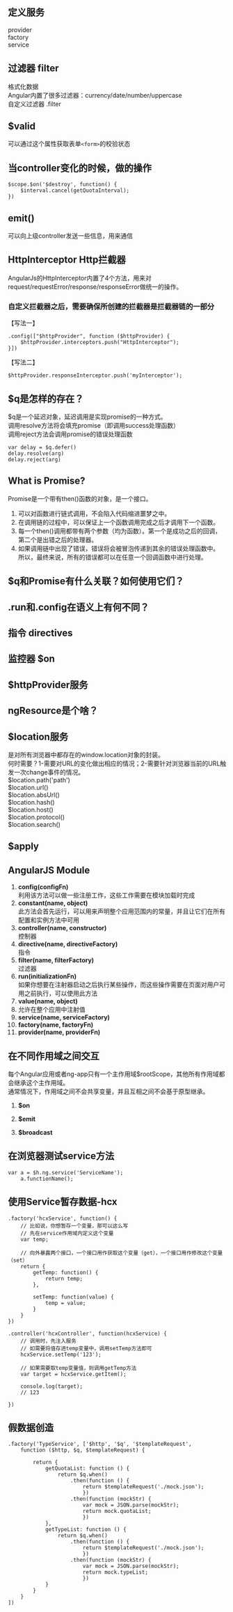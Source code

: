 ## 定义服务
provider  
factory  
service  

## 过滤器 filter
格式化数据  
Angular内置了很多过滤器：currency/date/number/uppercase  
自定义过滤器 .filter

## $valid
可以通过这个属性获取表单`<form>`的校验状态

## 当controller变化的时候，做的操作
	$scope.$on('$destroy', function() {
		$interval.cancel(getQuotaInterval);
	})

## emit()
可以向上级controller发送一些信息，用来通信

## HttpInterceptor Http拦截器
AngularJs的HttpInterceptor内置了4个方法，用来对request/requestError/response/responseError做统一的操作。
### 自定义拦截器之后，需要确保所创建的拦截器是拦截器链的一部分
【写法一】  

    .config(["$httpProvider", function ($httpProvider) {
        $httpProvider.interceptors.push("HttpInterceptor");
    }])

【写法二】  

	$httpProvider.responseInterceptor.push('myInterceptor');

## $q是怎样的存在？
$q是一个延迟对象，延迟调用是实现promise的一种方式。  
调用resolve方法将会填充promise（即调用success处理函数）  
调用reject方法会调用promise的错误处理函数

	var delay = $q.defer()
	delay.resolve(arg)
	delay.reject(arg)

## What is Promise?
Promise是一个带有then()函数的对象，是一个接口。  
1. 可以对函数进行链式调用，不会陷入代码缩进噩梦之中。  
2. 在调用链的过程中，可以保证上一个函数调用完成之后才调用下一个函数。  
3. 每一个then()调用都带有两个参数（均为函数）。第一个是成功之后的回调，第二个是出错之后的处理器。  
4. 如果调用链中出现了错误，错误将会被冒泡传递到其余的错误处理函数中。  
所以，最终来说，所有的错误都可以在任意一个回调函数中进行处理。

## $q和Promise有什么关联？如何使用它们？

## .run和.config在语义上有何不同？

## 指令 directives

## 监控器 $on

## $httpProvider服务

## ngResource是个啥？

## $location服务
是对所有浏览器中都存在的window.location对象的封装。  
何时需要？1-需要对URL的变化做出相应的情况；2-需要针对浏览器当前的URL触发一次change事件的情况。    
$location.path('path')  
$location.url()  
$location.absUrl()  
$location.hash()  
$location.host()  
$location.protocol()  
$location.search()  

## $apply

## AngularJS Module
1. __config(configFn)__  
利用该方法可以做一些注册工作，这些工作需要在模块加载时完成
2. __constant(name, object)__  
此方法会首先运行，可以用来声明整个应用范围内的常量，并且让它们在所有配置和实例方法中可用
3. __controller(name, constructor)__  
控制器
4. __directive(name, directiveFactory)__  
指令  
5. __filter(name, filterFactory)__  
过滤器
6. __run(initializationFn)__  
如果你想要在注射器启动之后执行某些操作，而这些操作需要在页面对用户可用之前执行，可以使用此方法
7. __value(name, object)__  
8. 允许在整个应用中注射值
8. __service(name, serviceFactory)__  
9. __factory(name, factoryFn)__  
10. __provider(name, providerFn)__  

## 在不同作用域之间交互
每个Angular应用或者ng-app只有一个主作用域$rootScope，其他所有作用域都会继承这个主作用域。  
通常情况下，作用域之间不会共享变量，并且互相之间不会基于原型继承。  

1. __$on__  

2. __$emit__  

3. __$broadcast__  

## 在浏览器测试service方法
	var a = $h.ng.service('ServiceName');
		a.functionName();

## 使用Service暂存数据-hcx
    .factory('hcxService', function() {
        // 比如说，你想暂存一个变量，那可以这么写
        // 先在service作用域内定义这个变量
        var temp;

        // 向外暴露两个接口，一个接口用作获取这个变量（get），一个接口用作修改这个变量（set）
        return {
            getTemp: function() {
                return temp;
            },

            setTemp: function(value) {
                temp = value;
            }
        }
    })

    .controller('hcxController', function(hcxService) {
        // 调用时，先注入服务
        // 如需要将值存进temp变量中，调用setTemp方法即可
        hcxService.setTemp('123');

        // 如果需要取temp变量值，则调用getTemp方法
        var target = hcxService.getItem();

        console.log(target);
        // 123

    })



## 假数据创造
	.factory('TypeService', ['$http', '$q', '$templateRequest',
		function ($http, $q, $templateRequest) {
	
			return {
				getQuotaList: function () {
					return $q.when()
						.then(function () {
							return $templateRequest('./mock.json');
							})
	                    .then(function (mockStr) {
	                        var mock = JSON.parse(mockStr);
	                        return mock.quotaList;
	                        })
	            },
	            getTypeList: function () {
	                return $q.when()
	                    .then(function () {
	                    	return $templateRequest('./mock.json');
	                        })
	                    .then(function (mockStr) {
	                        var mock = JSON.parse(mockStr);
	                        return mock.typeList;
	                        })
                }
            }
        }
    ])